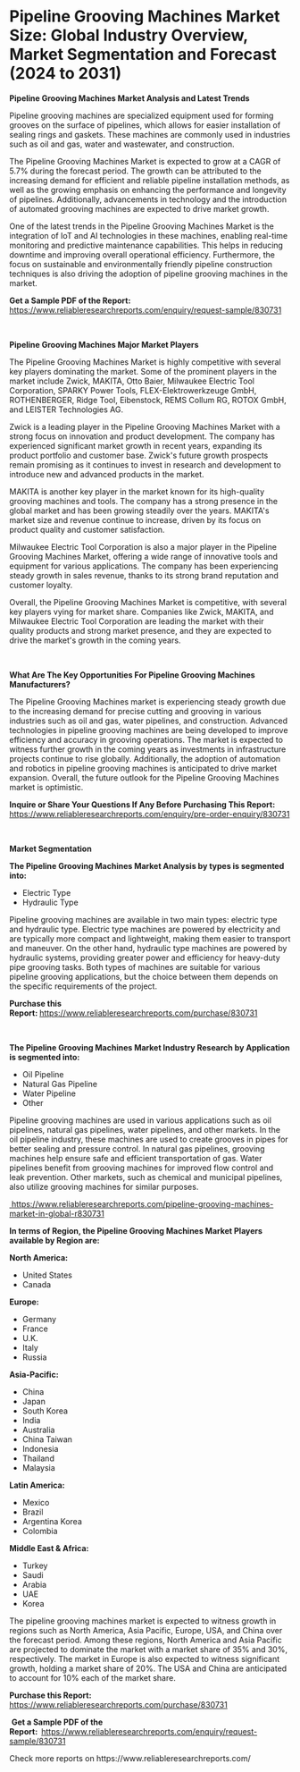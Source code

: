 <p><h1>Pipeline Grooving Machines Market Size: Global Industry Overview, Market Segmentation and Forecast (2024 to 2031)</h1></p><p><strong>Pipeline Grooving Machines Market Analysis and Latest Trends</strong></p>
<p><p>Pipeline grooving machines are specialized equipment used for forming grooves on the surface of pipelines, which allows for easier installation of sealing rings and gaskets. These machines are commonly used in industries such as oil and gas, water and wastewater, and construction.</p><p>The Pipeline Grooving Machines Market is expected to grow at a CAGR of 5.7% during the forecast period. The growth can be attributed to the increasing demand for efficient and reliable pipeline installation methods, as well as the growing emphasis on enhancing the performance and longevity of pipelines. Additionally, advancements in technology and the introduction of automated grooving machines are expected to drive market growth.</p><p>One of the latest trends in the Pipeline Grooving Machines Market is the integration of IoT and AI technologies in these machines, enabling real-time monitoring and predictive maintenance capabilities. This helps in reducing downtime and improving overall operational efficiency. Furthermore, the focus on sustainable and environmentally friendly pipeline construction techniques is also driving the adoption of pipeline grooving machines in the market.</p></p>
<p><strong>Get a Sample PDF of the Report:&nbsp;</strong> <a href="https://www.reliableresearchreports.com/enquiry/request-sample/830731">https://www.reliableresearchreports.com/enquiry/request-sample/830731</a></p>
<p>&nbsp;</p>
<p><strong>Pipeline Grooving Machines Major Market Players</strong></p>
<p><p>The Pipeline Grooving Machines Market is highly competitive with several key players dominating the market. Some of the prominent players in the market include Zwick, MAKITA, Otto Baier, Milwaukee Electric Tool Corporation, SPARKY Power Tools, FLEX-Elektrowerkzeuge GmbH, ROTHENBERGER, Ridge Tool, Eibenstock, REMS Collum RG, ROTOX GmbH, and LEISTER Technologies AG.</p><p>Zwick is a leading player in the Pipeline Grooving Machines Market with a strong focus on innovation and product development. The company has experienced significant market growth in recent years, expanding its product portfolio and customer base. Zwick's future growth prospects remain promising as it continues to invest in research and development to introduce new and advanced products in the market.</p><p>MAKITA is another key player in the market known for its high-quality grooving machines and tools. The company has a strong presence in the global market and has been growing steadily over the years. MAKITA's market size and revenue continue to increase, driven by its focus on product quality and customer satisfaction.</p><p>Milwaukee Electric Tool Corporation is also a major player in the Pipeline Grooving Machines Market, offering a wide range of innovative tools and equipment for various applications. The company has been experiencing steady growth in sales revenue, thanks to its strong brand reputation and customer loyalty.</p><p>Overall, the Pipeline Grooving Machines Market is competitive, with several key players vying for market share. Companies like Zwick, MAKITA, and Milwaukee Electric Tool Corporation are leading the market with their quality products and strong market presence, and they are expected to drive the market's growth in the coming years.</p></p>
<p>&nbsp;</p>
<p><strong>What Are The Key Opportunities For Pipeline Grooving Machines Manufacturers?</strong></p>
<p><p>The Pipeline Grooving Machines market is experiencing steady growth due to the increasing demand for precise cutting and grooving in various industries such as oil and gas, water pipelines, and construction. Advanced technologies in pipeline grooving machines are being developed to improve efficiency and accuracy in grooving operations. The market is expected to witness further growth in the coming years as investments in infrastructure projects continue to rise globally. Additionally, the adoption of automation and robotics in pipeline grooving machines is anticipated to drive market expansion. Overall, the future outlook for the Pipeline Grooving Machines market is optimistic.</p></p>
<p><strong>Inquire or Share Your Questions If Any Before Purchasing This Report:</strong> <a href="https://www.reliableresearchreports.com/enquiry/pre-order-enquiry/830731">https://www.reliableresearchreports.com/enquiry/pre-order-enquiry/830731</a></p>
<p>&nbsp;</p>
<p><strong>Market Segmentation</strong></p>
<p><strong>The Pipeline Grooving Machines Market Analysis by types is segmented into:</strong></p>
<p><ul><li>Electric Type</li><li>Hydraulic Type</li></ul></p>
<p><p>Pipeline grooving machines are available in two main types: electric type and hydraulic type. Electric type machines are powered by electricity and are typically more compact and lightweight, making them easier to transport and maneuver. On the other hand, hydraulic type machines are powered by hydraulic systems, providing greater power and efficiency for heavy-duty pipe grooving tasks. Both types of machines are suitable for various pipeline grooving applications, but the choice between them depends on the specific requirements of the project.</p></p>
<p><strong>Purchase this Report:&nbsp;</strong><a href="https://www.reliableresearchreports.com/purchase/830731">https://www.reliableresearchreports.com/purchase/830731</a></p>
<p>&nbsp;</p>
<p><strong>The Pipeline Grooving Machines Market Industry Research by Application is segmented into:</strong></p>
<p><ul><li>Oil Pipeline</li><li>Natural Gas Pipeline</li><li>Water Pipeline</li><li>Other</li></ul></p>
<p><p>Pipeline grooving machines are used in various applications such as oil pipelines, natural gas pipelines, water pipelines, and other markets. In the oil pipeline industry, these machines are used to create grooves in pipes for better sealing and pressure control. In natural gas pipelines, grooving machines help ensure safe and efficient transportation of gas. Water pipelines benefit from grooving machines for improved flow control and leak prevention. Other markets, such as chemical and municipal pipelines, also utilize grooving machines for similar purposes.</p></p>
<p><a href="https://www.reliableresearchreports.com/pipeline-grooving-machines-market-in-global-r830731">&nbsp;https://www.reliableresearchreports.com/pipeline-grooving-machines-market-in-global-r830731</a></p>
<p><strong>In terms of Region, the Pipeline Grooving Machines Market Players available by Region are:</strong></p>
<p>
    <p> <strong> North America: </strong>
        <ul>
            <li>United States</li>
            <li>Canada</li>
        </ul>
        </p> 
    <p> <strong> Europe: </strong>
        <ul>
            <li>Germany</li>
            <li>France</li>
            <li>U.K.</li>
            <li>Italy</li>
            <li>Russia</li>
        </ul>
        </p> 
    <p> <strong> Asia-Pacific: </strong>
        <ul>
            <li>China</li>
            <li>Japan</li>
            <li>South Korea</li>
            <li>India</li>
            <li>Australia</li>
            <li>China Taiwan</li>
            <li>Indonesia</li>
            <li>Thailand</li>
            <li>Malaysia</li>
        </ul>
        </p> 
    <p> <strong> Latin America: </strong>
        <ul>
            <li>Mexico</li>
            <li>Brazil</li>
            <li>Argentina Korea</li>
            <li>Colombia</li>
        </ul>
        </p> 
    <p> <strong> Middle East & Africa: </strong>
        <ul>
            <li>Turkey</li>
            <li>Saudi</li>
            <li>Arabia</li>
            <li>UAE</li>
            <li>Korea</li>
        </ul>
    </p>
    </p>
<p><p>The pipeline grooving machines market is expected to witness growth in regions such as North America, Asia Pacific, Europe, USA, and China over the forecast period. Among these regions, North America and Asia Pacific are projected to dominate the market with a market share of 35% and 30%, respectively. The market in Europe is also expected to witness significant growth, holding a market share of 20%. The USA and China are anticipated to account for 10% each of the market share.</p></p>
<p><strong>Purchase this Report: </strong><a href="https://www.reliableresearchreports.com/purchase/830731">https://www.reliableresearchreports.com/purchase/830731</a></p>
<p>&nbsp;<strong>Get a Sample PDF of the Report:&nbsp;&nbsp;</strong><a href="https://www.reliableresearchreports.com/enquiry/request-sample/830731">https://www.reliableresearchreports.com/enquiry/request-sample/830731</a></p>
<p><strong></strong></p>
<p>Check more reports on https://www.reliableresearchreports.com/</p>